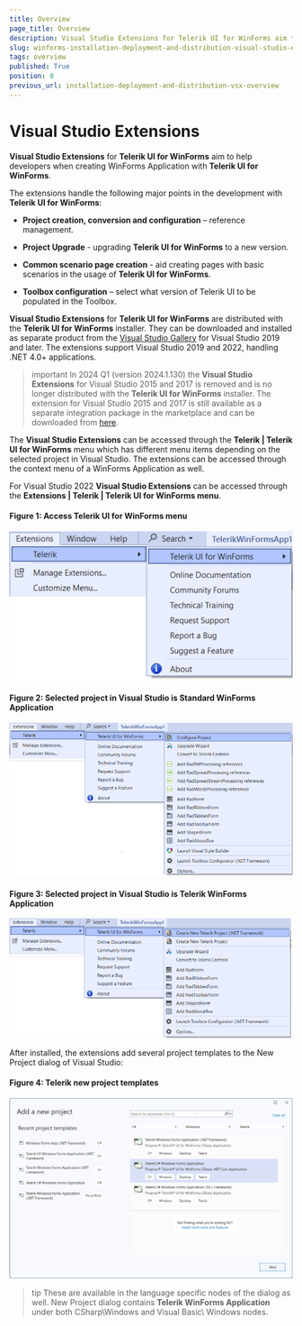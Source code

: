 ```yaml
---
title: Overview
page_title: Overview
description: Visual Studio Extensions for Telerik UI for WinForms aim to help developers when creating WinForms Application with Telerik UI for WinForms.
slug: winforms-installation-deployment-and-distribution-visual-studio-extensions
tags: overview
published: True
position: 0
previous_url: installation-deployment-and-distribution-vsx-overview
---
```


# Visual Studio Extensions

__Visual Studio Extensions__ for __Telerik UI for WinForms__ aim to help developers when creating WinForms Application with __Telerik UI for WinForms__.

The extensions handle the following major points in the development with __Telerik UI for WinForms__:

* __Project creation, conversion and configuration__ – reference management.

* __Project Upgrade__ - upgrading __Telerik UI for WinForms__ to a new version.

* __Common scenario page creation__ - aid creating pages with basic scenarios in the usage of __Telerik UI for WinForms__.

* __Toolbox configuration__ – select what version of Telerik UI to be populated in the Toolbox.

__Visual Studio Extensions__ for __Telerik UI for WinForms__ are distributed with the __Telerik UI for WinForms__ installer. They can be downloaded and installed as separate product from the [Visual Studio Gallery](https://visualstudiogallery.msdn.microsoft.com/) for Visual Studio 2019 and later. The extensions support Visual Studio 2019 and 2022, handling .NET 4.0+ applications.

>important In 2024 Q1 (version 2024.1.130) the __Visual Studio Extensions__ for Visual Studio 2015 and 2017 is removed and is no longer distributed with the __Telerik UI for WinForms__ installer. The extension for Visual Studio 2015 and 2017 is still available as a separate integration package in the marketplace and can be downloaded from [here](https://marketplace.visualstudio.com/items?itemName=TelerikInc.ProgressWinFormsVSExtensions).

The __Visual Studio Extensions__ can be accessed through the __Telerik | Telerik UI for WinForms__ menu which has different menu items depending on the selected project in Visual Studio. The extensions can be accessed through the context menu of a WinForms Application as well.

For Visual Studio 2022 **Visual Studio Extensions** can be accessed through the **Extensions | Telerik | Telerik UI for WinForms menu**.

#### Figure 1: __Access Telerik UI for WinForms menu__

![installation-deployment-and-distribution-vsx-overview 001](images/installation-deployment-and-distribution-vsx-overview001.png)

#### Figure 2: __Selected project in Visual Studio is Standard WinForms Application__

![installation-deployment-and-distribution-vsx-overview 2](images/installation-deployment-and-distribution-vsx-overview002.png)

#### Figure 3: __Selected project in Visual Studio is Telerik WinForms Application__

![installation-deployment-and-distribution-vsx-overview 003](images/installation-deployment-and-distribution-vsx-overview003.png)


After installed, the extensions add several project templates to the New Project dialog of Visual Studio:

#### Figure 4: __Telerik new project templates__

![installation-deployment-and-distribution-vsx-overview 004](images/installation-deployment-and-distribution-vsx-overview004.png)

>tip These are available in the language specific nodes of the dialog as well. New Project dialog contains __Telerik WinForms Application__ under both CSharp\Windows and Visual Basic\ Windows nodes.
